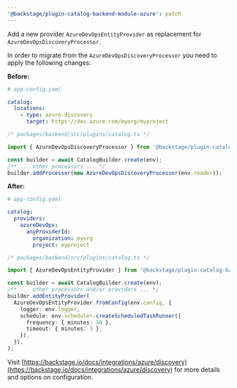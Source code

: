 ```yaml
---
'@backstage/plugin-catalog-backend-module-azure': patch
---
```


Add a new provider `AzureDevOpsEntityProvider` as replacement for `AzureDevOpsDiscoveryProcessor`.

In order to migrate from the `AzureDevOpsDiscoveryProcessor` you need to apply
the following changes:

**Before:**

```yaml
# app-config.yaml

catalog:
  locations:
    - type: azure-discovery
      target: https://dev.azure.com/myorg/myproject
```

```ts
/* packages/backend/src/plugins/catalog.ts */

import { AzureDevOpsDiscoveryProcessor } from '@backstage/plugin-catalog-backend-module-azure';

const builder = await CatalogBuilder.create(env);
/** ... other processors ... */
builder.addProcessor(new AzureDevOpsDiscoveryProcessor(env.reader));
```

**After:**

```yaml
# app-config.yaml

catalog:
  providers:
    azureDevOps:
      anyProviderId:
        organization: myorg
        project: myproject
```

```ts
/* packages/backend/src/plugins/catalog.ts */

import { AzureDevOpsEntityProvider } from '@backstage/plugin-catalog-backend-module-azure';

const builder = await CatalogBuilder.create(env);
/** ... other processors and/or providers ... */
builder.addEntityProvider(
  AzureDevOpsEntityProvider.fromConfig(env.config, {
    logger: env.logger,
    schedule: env.scheduler.createScheduledTaskRunner({
      frequency: { minutes: 30 },
      timeout: { minutes: 3 },
    }),
  }),
);
```

Visit [https://backstage.io/docs/integrations/azure/discovery](https://backstage.io/docs/integrations/azure/discovery) for more details and options on configuration.
